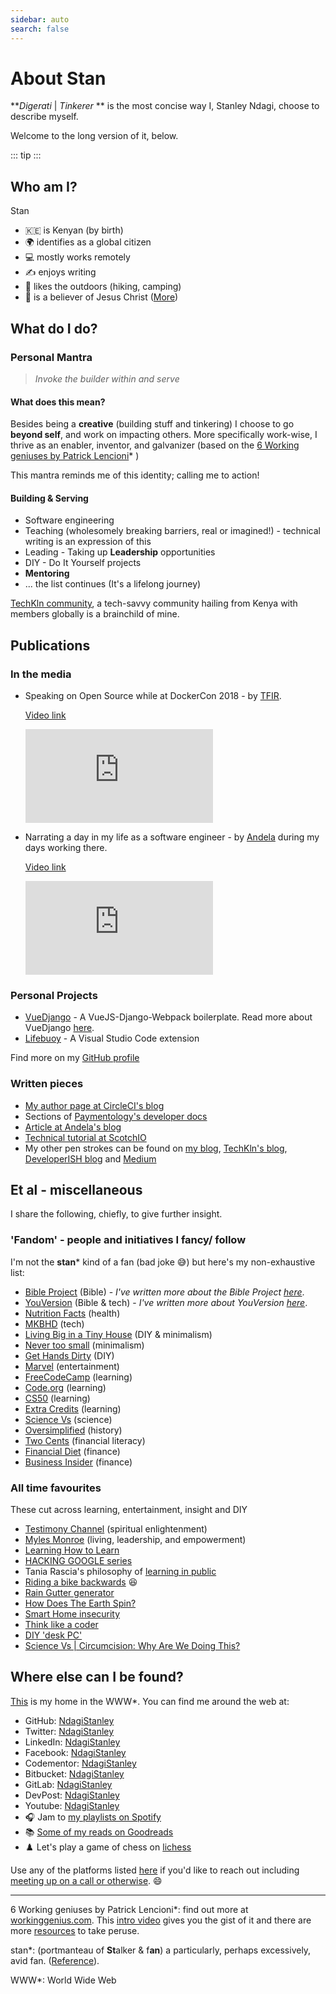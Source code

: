 ```yaml
---
sidebar: auto
search: false
---
```


# About Stan

**_Digerati_ | _Tinkerer_ ** is the most concise way I, Stanley Ndagi, choose to describe myself.

Welcome to the long version of it, below.

::: tip
<Tip/>
:::

## Who am I?

Stan

- :kenya: is Kenyan (by birth)
- :earth_africa: identifies as a global citizen
- :computer: mostly works remotely
- :writing_hand: enjoys writing
- :hiking_boot: likes the outdoors (hiking, camping)
- :pray: is a believer of Jesus Christ ([More][kingdombiz])

## What do I do?

### Personal Mantra

> _Invoke the builder within and serve_

#### What does this mean?

Besides being a **creative** (building stuff and tinkering) I choose to go **beyond self**, and work on impacting others. More specifically work-wise, I thrive as an enabler, inventor, and galvanizer (based on the [6 Working geniuses by Patrick Lencioni][working-genius]* )

This mantra reminds me of this identity; calling me to action!

#### Building & Serving

- Software engineering
- Teaching (wholesomely breaking barriers, real or imagined!) - technical writing is an expression of this
- Leading - Taking up **Leadership** opportunities
- DIY - Do It Yourself projects
- **Mentoring**
- ... the list continues (It's a lifelong journey)

[TechKln community][tk], a tech-savvy community hailing from Kenya with members globally is a brainchild of mine.

## Publications

### In the media

- Speaking on Open Source while at DockerCon 2018 - by [TFIR][tfir].

  [Video link][tfir-video]
  <iframe
      src="https://www.youtube.com/embed/OSYMXCVCdXk"
      frameborder="0"
      allow="autoplay; encrypted-media"
      allowfullscreen
  >
  </iframe>

- Narrating a day in my life as a software engineer - by [Andela][andela] during my days working there.

  [Video link][andela-video]
  <iframe
      src="https://www.youtube.com/embed/ulQt9BBTfFU"
      frameborder="0"
      allow="autoplay; encrypted-media"
      allowfullscreen
  >
  </iframe>

### Personal Projects

- [VueDjango][vuedj] - A VueJS-Django-Webpack boilerplate. Read more about VueDjango [here][blog/vuedjango].
- [Lifebuoy][lifebuoy] - A Visual Studio Code extension

Find more on my [GitHub profile][code]

### Written pieces

- [My author page at CircleCI's blog][circleci-blog]
- Sections of [Paymentology's developer docs][paymentology-dev-docs]
- [Article at Andela's blog][andela-blog]
- [Technical tutorial at ScotchIO][scotchio]
- My other pen strokes can be found on [my blog][my-blog], [TechKln's blog][tk-blog], [DeveloperISH blog][devish-blog] and [Medium][medium]

## Et al - miscellaneous

I share the following, chiefly, to give further insight.

### 'Fandom' - people and initiatives I fancy/ follow

I'm not the **stan*** kind of a fan (bad joke :sweat_smile:) but here's my non-exhaustive list:

- [Bible Project](https://bibleproject.com/) (Bible) - _I've written more about the Bible Project [here][kb-bibleproject]_.
- [YouVersion](https://www.youversion.com/) (Bible & tech) - _I've written more about YouVersion [here][kb-youversion]_.
- [Nutrition Facts](https://nutritionfacts.org/) (health)
- [MKBHD](https://www.youtube.com/user/marquesbrownlee) (tech)
- [Living Big in a Tiny House](https://www.youtube.com/user/livingbigtinyhouse) (DIY & minimalism)
- [Never too small](https://www.youtube.com/channel/UC_zQ777U6YTyatP3P1wi3xw) (minimalism)
- [Get Hands Dirty](https://www.gethandsdirty.com/) (DIY)
- [Marvel](https://www.youtube.com/user/MARVEL) (entertainment)
- [FreeCodeCamp](https://www.freecodecamp.org/) (learning)
- [Code.org](https://code.org/) (learning)
- [CS50](https://twitter.com/cs50) (learning)
- [Extra Credits](https://www.youtube.com/user/ExtraCreditz/playlists) (learning)
- [Science Vs](https://gimletmedia.com/shows/science-vs) (science)
- [Oversimplified](https://www.youtube.com/channel/UCNIuvl7V8zACPpTmmNIqP2A) (history)
- [Two Cents](https://www.youtube.com/channel/UCL8w_A8p8P1HWI3k6PR5Z6w) (financial literacy)
- [Financial Diet](https://www.youtube.com/channel/UCSPYNpQ2fHv9HJ-q6MIMaPw) (finance)
- [Business Insider](https://www.youtube.com/user/businessinsider) (finance)

### All time favourites

These cut across learning, entertainment, insight and DIY

- [Testimony Channel](https://www.youtube.com/c/TESTIMONYCHANNEL) (spiritual enlightenment)
- [Myles Monroe](https://www.munroeglobal.com/) (living, leadership, and empowerment)
- [Learning How to Learn](https://youtu.be/vd2dtkMINIw)
- [HACKING GOOGLE series](https://g.co/safety/HACKINGGOOGLE)
- Tania Rascia's philosophy of [learning in public](https://www.taniarascia.com/learn/)
- [Riding a bike backwards](https://youtu.be/MFzDaBzBlL0) :laughing:
- [Rain Gutter generator](https://www.youtube.com/playlist?list=PLRgXwFLxal8J5oSN2hKqeNi5GX-Lkasa6)
- [How Does The Earth Spin?](https://youtu.be/9zso7ChaQXQ)
- [Smart Home insecurity](https://youtu.be/ozIKwGt38LQ)
- [Think like a coder](https://www.youtube.com/playlist?list=PLJicmE8fK0EgogMqDYMgcADT1j5b911or)
- [DIY 'desk PC'](https://youtu.be/QaoFh1DH51U)
- [Science Vs | Circumcision: Why Are We Doing This?](https://gimletmedia.com/shows/science-vs/dvhe5l/circumcision-why-are-we-doing-this)

## Where else can I be found?

[This][home] is my home in the WWW\*. You can find me around the web at:

- GitHub: [NdagiStanley][gh]
- Twitter: [NdagiStanley][twitter]
- LinkedIn: [NdagiStanley][ln]
- Facebook: [NdagiStanley][fb]
- Codementor: [NdagiStanley][codementor]
- Bitbucket: [NdagiStanley][bb]
- GitLab: [NdagiStanley][gl]
- DevPost: [NdagiStanley][devpost]
- Youtube: [NdagiStanley][youtube-channel]
- :headphones: Jam to [my playlists on Spotify][spotify]
- :books: [Some of my reads on Goodreads][goodreads]
- :chess_pawn: Let's play a game of chess on [lichess][lichess]

Use any of the platforms listed [here][chat] if you'd like to reach out including [meeting up on a call or otherwise][meet]. :smile:

---

6 Working geniuses by Patrick Lencioni\*: find out more at [workinggenius.com](https://www.workinggenius.com). This [intro video](https://vimeo.com/575386322) gives you the gist of it and there are more [resources](https://www.workinggenius.com/resources) to take peruse.

stan\*: (portmanteau of **St**alker & f**an**) a particularly, perhaps excessively, avid fan. ([Reference][stan]).

WWW\*: World Wide Web

[kingdombiz]: /kingdombiz
[working-genius]: https://md.engineer/working-genius-intro.pdf
[tk]: https://techkln.org
[tfir]: https://www.tfir.io
[andela]: https://andela.com
[vuedj]: https://github.com/NdagiStanley/vue-django
[lifebuoy]: https://marketplace.visualstudio.com/items?itemName=NdagiStanley.lifebuoy
[blog/vuedjango]: /blog/vue-django
[code]: https://github.com/NdagiStanley#code-tech

<!-- Videos -->

[andela-video]: https://youtu.be/ulQt9BBTfFU
[tfir-video]: https://youtu.be/OSYMXCVCdXk

<!-- Publications -->

[circleci-blog]: https://circleci.com/blog/author/stanley-ndagi
[andela-blog]: https://andela.com/insights/building-future-data-enigma
[scotchio]: https://web.archive.org/web/20211229200104/https://scotch.io/bar-talk/build-an-app-with-vuejs-and-django-part-one
[my-blog]: https://blog.md.engineer/
[tk-blog]: https://blog.techkln.org/
[devish-blog]: https://blog.developerish.org/
[medium]: https://medium.com/@NdagiStanley
[paymentology-dev-docs]: https://developer.paymentology.com

<!-- Others -->

[kb-youversion]: https://bit.ly/KB-youversion
[kb-bibleproject]: https://bit.ly/KB-bibleproject

<!-- Socials -->

[home]: /
[twitter]: https://twitter.com/NdagiStanley
[gh]: https://github.com/NdagiStanley
[ln]: https://www.linkedin.com/in/ndagistanley
[fb]: https://facebook.com/NdagiStanley
[codementor]: https://www.codementor.io/@ndagistanley
[bb]: https://bitbucket.com/stanmd
[gl]: https://gitlab.com/NdagiStanley
[devpost]: https://devpost.com/ndagistanley
[youtube-channel]: https://youtube.com/c/ndagistanley
[spotify]: https://open.spotify.com/user/stan_md
[goodreads]: https://www.goodreads.com/ndagistanley
[lichess]: https://lichess.org/@/stanmd

<!-- Contact -->

[chat]: /chat
[meet]: https://md.engineer/meet

<!-- Reference -->

[stan]: https://en.wikipedia.org/wiki/Fan_(person)#"Stan"_fans

<!-- TODO -->
<!-- Update blog posts to include all content (consolidated) and canonical links -->
<!-- Bring all content here to leverage - Edit on GitHub -->
<!-- Decide whether the projects' links are headed for code subdomain, to GitHub or to hosting -->
